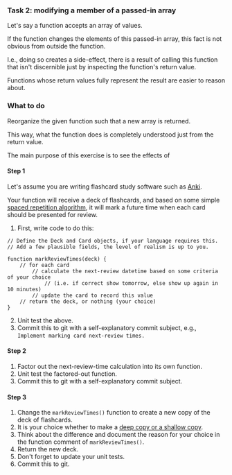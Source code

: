 ### Task 2: modifying a member of a passed-in array

Let's say a function accepts an array of values.

If the function changes the elements of this passed-in array, this fact is not obvious from outside the function.

I.e., doing so creates a side-effect, there is a result of calling this function that isn't discernible just by inspecting the function's return value.

Functions whose return values fully represent the result are easier to reason about.

### What to do

Reorganize the given function such that a new array is returned.

This way, what the function does is completely understood just from the return value.  

The main purpose of this exercise is to see the effects of  

#### Step 1

Let's assume you are writing flashcard study software such as [Anki](https://www.ankiapp.com/).

Your function will receive a deck of flashcards, and based on some simple [spaced repetition algorithm](https://en.wikipedia.org/wiki/Spaced_repetition), it will mark a future time when each card should be presented for review.

1. First, write code to do this:

```
// Define the Deck and Card objects, if your language requires this.
// Add a few plausible fields, the level of realism is up to you.

function markReviewTimes(deck) {
    // for each card
        // calculate the next-review datetime based on some criteria of your choice  
            // (i.e. if correct show tomorrow, else show up again in 10 minutes)
        // update the card to record this value
    // return the deck, or nothing (your choice)
}
```

2. Unit test the above.
3. Commit this to git with a self-explanatory commit subject, e.g., `Implement marking card next-review times.`

#### Step 2

1. Factor out the next-review-time calculation into its own function.
2. Unit test the factored-out function.
3. Commit this to git with a self-explanatory commit subject.

#### Step 3

1. Change the `markReviewTimes()` function to create a new copy of the deck of flashcards.
2. It is your choice whether to make a [deep copy or a shallow copy](https://www.cs.utexas.edu/~scottm/cs307/handouts/deepCopying.htm).
3. Think about the difference and document the reason for your choice in the function comment of `markReviewTimes()`.
4. Return the new deck.
5. Don't forget to update your unit tests.
6. Commit this to git.

